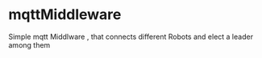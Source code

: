 # mqttMiddleware
Simple mqtt Middlware , that connects different Robots and elect a leader among them
